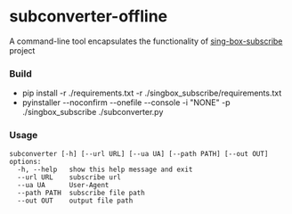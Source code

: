 # subconverter-offline
A command-line tool encapsulates the functionality of [sing-box-subscribe](https://github.com/Toperlock/sing-box-subscribe) project


### Build
- pip install -r ./requirements.txt -r ./singbox_subscribe/requirements.txt
- pyinstaller --noconfirm --onefile --console -i "NONE" -p ./singbox_subscribe ./subconverter.py


### Usage
```
subconverter [-h] [--url URL] [--ua UA] [--path PATH] [--out OUT]
options:
  -h, --help   show this help message and exit
  --url URL    subscribe url
  --ua UA      User-Agent
  --path PATH  subscribe file path
  --out OUT    output file path
```